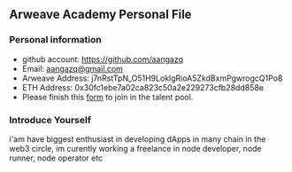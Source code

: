 ## Arweave Academy Personal File

### Personal information

- github account: https://github.com/aangazq
- Email: aangazq@gmail.com
- Arweave Address: j7nRstTpN_O51H9LoklgRioA5ZkdBxmPgwrogcQ1Po8
- ETH Address: 0x30fc1ebe7a02ca823c50a2e229273cfb28dd858e
- Please finish this [form](https://docs.google.com/forms/u/0/d/e/1FAIpQLSfWA5fIIcBgmRppm3jNz5vmf9Mai_QMVil-2pO4r7YKn_Zhtw/formResponse) to join in the talent pool.

### Introduce Yourself
 i'am have biggest enthusiast in developing dApps in many chain in the web3 circle, im curently working a freelance in node developer, node runner, node operator etc

